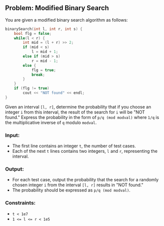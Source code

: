 ## Problem: Modified Binary Search

You are given a modified binary search algorithm as follows:

```cpp
binarySearch(int l, int r, int s) {
    bool flg = false;
    while(l < r) {
        int mid = (l + r) >> 2;
        if (mid < s) 
            l = mid + 1;
        else if (mid > s) 
            r = mid - 1;
        else {
            flg = true;
            break;
        }
    }
    if (flg != true) 
        cout << "NOT found" << endl;
}
```

Given an interval `[l, r]`, determine the probability that if you choose an integer `i` from this interval, the result of the search for `i` will be "NOT found." Express the probability in the form of `p/q (mod modval)` where `1/q` is the multiplicative inverse of `q` modulo `modval`.

### Input:
- The first line contains an integer `t`, the number of test cases.
- Each of the next `t` lines contains two integers, `l` and `r`, representing the interval.

### Output:
- For each test case, output the probability that the search for a randomly chosen integer `i` from the interval `[l, r]` results in "NOT found."
- The probability should be expressed as `p/q (mod modval)`.

### Constraints:
- `t < 1e7`
- `1 <= l <= r < 1e5`
